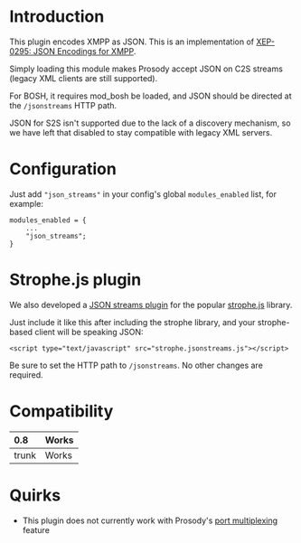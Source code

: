 # Introduction #

This plugin encodes XMPP as JSON. This is an implementation of [XEP-0295: JSON Encodings for XMPP](http://xmpp.org/extensions/xep-0295.html).

Simply loading this module makes Prosody accept JSON on C2S streams (legacy XML clients are still supported).

For BOSH, it requires mod\_bosh be loaded, and JSON should be directed at the `/jsonstreams` HTTP path.

JSON for S2S isn't supported due to the lack of a discovery mechanism, so we have left that disabled to stay compatible with legacy XML servers.

# Configuration #
Just add `"json_streams"` in your config's global `modules_enabled` list, for example:

```
modules_enabled = {
	...
	"json_streams";
}
```

# Strophe.js plugin #
We also developed a [JSON streams plugin](http://prosody-modules.googlecode.com/hg/mod_json_streams/strophe.jsonstreams.js) for the popular [strophe.js](http://code.stanziq.com/strophe) library.

Just include it like this after including the strophe library, and your strophe-based client will be speaking JSON:
```
<script type="text/javascript" src="strophe.jsonstreams.js"></script>
```
Be sure to set the HTTP path to `/jsonstreams`. No other changes are required.

# Compatibility #
|0.8|Works|
|:--|:----|
|trunk|Works|

# Quirks #
  * This plugin does not currently work with Prosody's [port multiplexing](http://prosody.im/doc/port_multiplexing) feature